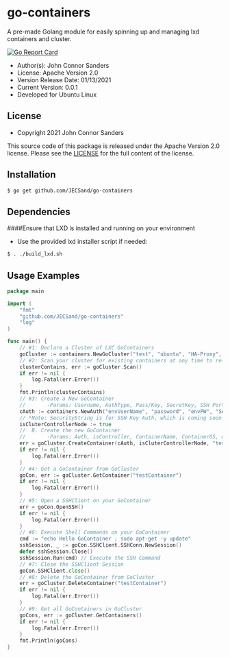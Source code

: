 # go-containers

A pre-made Golang module for easily spinning up and managing lxd containers and cluster.

[![Go Report Card](https://goreportcard.com/badge/github.com/JECSand/go-containers)](https://goreportcard.com/report/github.com/JECSand/go-containers)

* Author(s): John Connor Sanders
* License: Apache Version 2.0
* Version Release Date: 01/13/2021
* Current Version: 0.0.1
* Developed for Ubuntu Linux

## License
* Copyright 2021 John Connor Sanders

This source code of this package is released under the Apache Version 2.0 license. Please see
the [LICENSE](https://github.com/JECSand/go-containers/blob/main/LICENSE) for the full
content of the license.

## Installation
```bash
$ go get github.com/JECSand/go-containers
```

## Dependencies
####Ensure that LXD is installed and running on your environment
* Use the provided lxd installer script if needed:
```bash
$ . ./build_lxd.sh
```

## Usage Examples
```go
package main

import (
	"fmt"
	"github.com/JECSand/go-containers"
	"log"
)

func main() {
	// #1: Declare a Cluster of LXC GoContainers
	goCluster := containers.NewGoCluster("test", "ubuntu", "HA-Proxy", "nginx", "")
	// #2: Scan your cluster for existing containers at any time to reload the GoContainer Map
	clusterContains, err := goCluster.Scan()
	if err != nil {
		log.Fatal(err.Error())
	}
	fmt.Println(clusterContains)
	// #3: Create a New GoContainer
	//       -Params: Username, AuthType, Pass/Key, SecretKey, SSH Port
	cAuth := containers.NewAuth("envUserName", "password", "envPW", "SecurityString*", "22") // Auth for the GoContainer
	// *Note: SecurityString is for SSH Key Auth, which is coming soon
	isCluterControllerNode := true
	//  B. Create the new GoContainer
	//       -Params: Auth, isController, ContainerName, ContainerOS, osRelease, CloudInitFile
	err = goCluster.CreateContainer(cAuth, isCluterControllerNode, "testContainer", "ubuntu", "xenial", []byte{})
	if err != nil {
		log.Fatal(err.Error())
	}
	// #4: Get a GoContainer from GoCluster
	goCon, err := goCluster.GetContainer("testContainer")
	if err != nil {
		log.Fatal(err.Error())
	}
	// #5: Open a SSHClient on your GoContainer
	err = goCon.OpenSSH()
	if err != nil {
		log.Fatal(err.Error())
	}
	// #6: Execute Shell Commands on your GoContainer
	cmd := "echo Hello GoContainer ; sudo apt-get -y update"
	sshSession, _ := goCon.SSHClient.SSHConn.NewSession()
	defer sshSession.Close()
	sshSession.Run(cmd) // Execute the SSH Command
	// #7: Close the SSHClient Session
	goCon.SSHClient.close()
	// #8: Delete the GoContainer from GoCluster
	err = goCluster.DeleteContainer("testContainer")
	if err != nil {
		log.Fatal(err.Error())
	}
	// #9: Get all GoContainers in GoCluster
	goCons, err := goCluster.GetContainers()
	if err != nil {
		log.Fatal(err.Error())
	}
	fmt.Println(goCons)
}
```